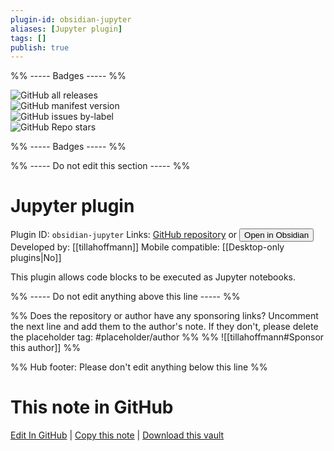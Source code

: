 ```yaml
---
plugin-id: obsidian-jupyter
aliases: [Jupyter plugin]
tags: []
publish: true
---
```


%% ----- Badges ----- %%

![GitHub all releases](https://img.shields.io/github/downloads/tillahoffmann/obsidian-jupyter/total?color=573E7A&logo=github&style=for-the-badge)  
![GitHub manifest version](https://img.shields.io/github/manifest-json/v/tillahoffmann/obsidian-jupyter?color=573E7A&logo=github&style=for-the-badge)  
![GitHub issues by-label](https://img.shields.io/github/issues/tillahoffmann/obsidian-jupyter/help%20wanted?color=573E7A&logo=github&style=for-the-badge)  
![GitHub Repo stars](https://img.shields.io/github/stars/tillahoffmann/obsidian-jupyter?color=573E7A&logo=github&style=for-the-badge)

%% ----- Badges ----- %%

%% ----- Do not edit this section ----- %%

# Jupyter plugin

Plugin ID: `obsidian-jupyter`
Links: [GitHub repository](https://github.com/tillahoffmann/obsidian-jupyter) or [<button id=HH>Open in Obsidian</button>](obsidian://show-plugin?id=obsidian-jupyter)
Developed by: [[tillahoffmann]]
Mobile compatible: [[Desktop-only plugins|No]]

This plugin allows code blocks to be executed as Jupyter notebooks.

%% ----- Do not edit anything above this line ----- %%

%% Does the repository or author have any sponsoring links? Uncomment the next line and add them to the author's note. If they don't, please delete the placeholder tag: #placeholder/author %%
%% ![[tillahoffmann#Sponsor this author]] %%

%% Hub footer: Please don't edit anything below this line %%

# This note in GitHub

<span class="git-footer">[Edit In GitHub](https://github.dev/obsidian-community/obsidian-hub/blob/main/02%20-%20Community%20Expansions/02.05%20All%20Community%20Expansions/Plugins/obsidian-jupyter.md "git-hub-edit-note") | [Copy this note](https://raw.githubusercontent.com/obsidian-community/obsidian-hub/main/02%20-%20Community%20Expansions/02.05%20All%20Community%20Expansions/Plugins/obsidian-jupyter.md "git-hub-copy-note") | [Download this vault](https://github.com/obsidian-community/obsidian-hub/archive/refs/heads/main.zip "git-hub-download-vault") </span>
